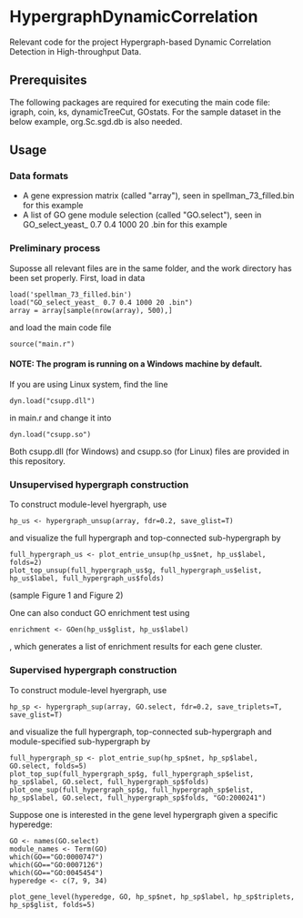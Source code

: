 # HypergraphDynamicCorrelation

Relevant code for the project Hypergraph-based Dynamic Correlation Detection in High-throughput Data.

## Prerequisites

The following packages are required for executing the main code file: igraph, coin, ks, dynamicTreeCut, GOstats. For the sample dataset in the below example, org.Sc.sgd.db is also needed.

## Usage

### Data formats

* A gene expression matrix (called "array"), seen in spellman_73_filled.bin for this example
* A list of GO gene module selection (called "GO.select"), seen in GO_select_yeast_ 0.7 0.4 1000 20 .bin for this example

### Preliminary process

Suposse all relevant files are in the same folder, and the work directory has been set properly. First, load in data
```
load('spellman_73_filled.bin')
load("GO_select_yeast_ 0.7 0.4 1000 20 .bin")
array = array[sample(nrow(array), 500),]
```
and load the main code file
```
source("main.r")
```
#### NOTE: The program is running on a Windows machine by default. 
If you are using Linux system, find the line
```
dyn.load("csupp.dll") 
```
in main.r and change it into 
```
dyn.load("csupp.so")
```
Both csupp.dll (for Windows) and csupp.so (for Linux) files are provided in this repository.

### Unsupervised hypergraph construction

To construct module-level hyergraph, use
```
hp_us <- hypergraph_unsup(array, fdr=0.2, save_glist=T)
```
and visualize the full hypergraph and top-connected sub-hypergraph by
```
full_hypergraph_us <- plot_entrie_unsup(hp_us$net, hp_us$label, folds=2)
plot_top_unsup(full_hypergraph_us$g, full_hypergraph_us$elist, hp_us$label, full_hypergraph_us$folds)
```
(sample Figure 1 and Figure 2)

One can also conduct GO enrichment test using
```
enrichment <- GOen(hp_us$glist, hp_us$label)
```
, which generates a list of enrichment results for each gene cluster.

### Supervised hypergraph construction

To construct module-level hyergraph, use
```
hp_sp <- hypergraph_sup(array, GO.select, fdr=0.2, save_triplets=T, save_glist=T)
```
and visualize the full hypergraph, top-connected sub-hypergraph and module-specified sub-hypergraph by
```
full_hypergraph_sp <- plot_entrie_sup(hp_sp$net, hp_sp$label, GO.select, folds=5)
plot_top_sup(full_hypergraph_sp$g, full_hypergraph_sp$elist, hp_sp$label, GO.select, full_hypergraph_sp$folds)
plot_one_sup(full_hypergraph_sp$g, full_hypergraph_sp$elist, hp_sp$label, GO.select, full_hypergraph_sp$folds, "GO:2000241")
```

Suppose one is interested in the gene level hypergraph given a specific hyperedge:
```
GO <- names(GO.select)
module_names <- Term(GO)
which(GO=="GO:0000747")
which(GO=="GO:0007126")
which(GO=="GO:0045454")
hyperedge <- c(7, 9, 34)

plot_gene_level(hyperedge, GO, hp_sp$net, hp_sp$label, hp_sp$triplets, hp_sp$glist, folds=5)
```


